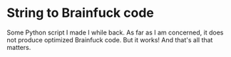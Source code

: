 # String to Brainfuck code

Some Python script I made I while back. As far as I am concerned, it does not produce optimized Brainfuck code. But it works! And that's all that matters.